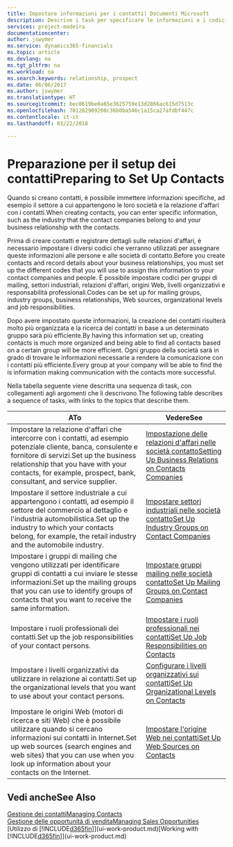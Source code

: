 ```yaml
---
title: Impostare informazioni per i contatti| Documenti Microsoft
description: Descrive i task per specificare le informazioni e i codici, ad esempio, sui settori industriali e le relazioni d'affari, prima di impostare i contatti.
services: project-madeira
documentationcenter: 
author: jswymer
ms.service: dynamics365-financials
ms.topic: article
ms.devlang: na
ms.tgt_pltfrm: na
ms.workload: na
ms.search.keywords: relationship, prospect
ms.date: 06/06/2017
ms.author: jswymer
ms.translationtype: HT
ms.sourcegitcommit: bec0619be0a65e3625759e13d2866ac615d7513c
ms.openlocfilehash: 701282909208c36b0ba546c1a15ca27afdbf447c
ms.contentlocale: it-it
ms.lasthandoff: 03/22/2018

---
```

# <a name="preparing-to-set-up-contacts"></a><span data-ttu-id="22f39-103">Preparazione per il setup dei contatti</span><span class="sxs-lookup"><span data-stu-id="22f39-103">Preparing to Set Up Contacts</span></span>
<span data-ttu-id="22f39-104">Quando si creano contatti, è possibile immettere informazioni specifiche, ad esempio il settore a cui appartengono le loro società e la relazione d'affari con i contatti.</span><span class="sxs-lookup"><span data-stu-id="22f39-104">When creating contacts, you can enter specific information, such as the industry that the contact companies belong to and your business relationship with the contacts.</span></span>

<span data-ttu-id="22f39-105">Prima di creare contatti e registrare dettagli sulle relazioni d'affari, è necessario impostare i diversi codici che verranno utilizzati per assegnare queste informazioni alle persone e alle società di contatto.</span><span class="sxs-lookup"><span data-stu-id="22f39-105">Before you create contacts and record details about your business relationships, you must set up the different codes that you will use to assign this information to your contact companies and people.</span></span> <span data-ttu-id="22f39-106">È possibile impostare codici per gruppi di mailing, settori industriali, relazioni d'affari, origini Web, livelli organizzativi e responsabilità professionali.</span><span class="sxs-lookup"><span data-stu-id="22f39-106">Codes can be set up for mailing groups, industry groups, business relationships, Web sources, organizational levels and job responsibilities.</span></span>

<span data-ttu-id="22f39-107">Dopo avere impostato queste informazioni, la creazione dei contatti risulterà molto più organizzata e la ricerca dei contatti in base a un determinato gruppo sarà più efficiente.</span><span class="sxs-lookup"><span data-stu-id="22f39-107">By having this information set up, creating contacts is much more organized and being able to find all contacts based on a certain group will be more efficient.</span></span> <span data-ttu-id="22f39-108">Ogni gruppo della società sarà in grado di trovare le informazioni necessarie a rendere la comunicazione con i contatti più efficiente.</span><span class="sxs-lookup"><span data-stu-id="22f39-108">Every group at your company will be able to find the is information making communication with the contacts more successful.</span></span>

<span data-ttu-id="22f39-109">Nella tabella seguente viene descritta una sequenza di task, con collegamenti agli argomenti che li descrivono.</span><span class="sxs-lookup"><span data-stu-id="22f39-109">The following table describes a sequence of tasks, with links to the topics that describe them.</span></span> 

| <span data-ttu-id="22f39-110">A</span><span class="sxs-lookup"><span data-stu-id="22f39-110">To</span></span> | <span data-ttu-id="22f39-111">Vedere</span><span class="sxs-lookup"><span data-stu-id="22f39-111">See</span></span> |
| --- | --- |
| <span data-ttu-id="22f39-112">Impostare la relazione d'affari che intercorre con i contatti, ad esempio potenziale cliente, banca, consulente e fornitore di servizi.</span><span class="sxs-lookup"><span data-stu-id="22f39-112">Set up the business relationship that you have with your contacts, for example, prospect, bank, consultant, and service supplier.</span></span> |[<span data-ttu-id="22f39-113">Impostazione delle relazioni d'affari nelle società contatto</span><span class="sxs-lookup"><span data-stu-id="22f39-113">Setting Up Business Relations on Contacts Companies</span></span>](marketing-business-relations.md) |
| <span data-ttu-id="22f39-114">Impostare il settore industriale a cui appartengono i contatti, ad esempio il settore del commercio al dettaglio e l'industria automobilistica.</span><span class="sxs-lookup"><span data-stu-id="22f39-114">Set up the industry to which your contacts belong, for example, the retail industry and the automobile industry.</span></span> |[<span data-ttu-id="22f39-115">Impostare settori industriali nelle società contatto</span><span class="sxs-lookup"><span data-stu-id="22f39-115">Set Up Industry Groups on Contact Companies</span></span>](marketing-industry-groups.md) |
| <span data-ttu-id="22f39-116">Impostare i gruppi di mailing che vengono utilizzati per identificare gruppi di contatti a cui inviare le stesse informazioni.</span><span class="sxs-lookup"><span data-stu-id="22f39-116">Set up the mailing groups that you can use to identify groups of contacts that you want to receive the same information.</span></span> |[<span data-ttu-id="22f39-117">Impostare gruppi mailing nelle società contatto</span><span class="sxs-lookup"><span data-stu-id="22f39-117">Set Up Mailing Groups on Contact Companies</span></span>](marketing-mailing-groups.md) |
| <span data-ttu-id="22f39-118">Impostare i ruoli professionali dei contatti.</span><span class="sxs-lookup"><span data-stu-id="22f39-118">Set up the job responsibilities of your contact persons.</span></span> |[<span data-ttu-id="22f39-119">Impostare i ruoli professionali nei contatti</span><span class="sxs-lookup"><span data-stu-id="22f39-119">Set Up Job Responsibilities on Contacts</span></span>](marketing-job-responsibilities.md) |
| <span data-ttu-id="22f39-120">Impostare i livelli organizzativi da utilizzare in relazione ai contatti.</span><span class="sxs-lookup"><span data-stu-id="22f39-120">Set up the organizational levels that you want to use about your contact persons.</span></span> |[<span data-ttu-id="22f39-121">Configurare i livelli organizzativi sui contatti</span><span class="sxs-lookup"><span data-stu-id="22f39-121">Set Up Organizational Levels on Contacts</span></span>](marketing-organizational-levels.md) |
| <span data-ttu-id="22f39-122">Impostare le origini Web (motori di ricerca e siti Web) che è possibile utilizzare quando si cercano informazioni sui contatti in Internet.</span><span class="sxs-lookup"><span data-stu-id="22f39-122">Set up web sources (search engines and web sites) that you can use when you look up information about your contacts on the Internet.</span></span> |[<span data-ttu-id="22f39-123">Impostare l'origine Web nei contatti</span><span class="sxs-lookup"><span data-stu-id="22f39-123">Set Up Web Sources on Contacts</span></span>](marketing-web-sources.md) |

## <a name="see-also"></a><span data-ttu-id="22f39-124">Vedi anche</span><span class="sxs-lookup"><span data-stu-id="22f39-124">See Also</span></span>
[<span data-ttu-id="22f39-125">Gestione dei contatti</span><span class="sxs-lookup"><span data-stu-id="22f39-125">Managing Contacts</span></span>](marketing-contacts.md)  
[<span data-ttu-id="22f39-126">Gestione delle opportunità di vendita</span><span class="sxs-lookup"><span data-stu-id="22f39-126">Managing Sales Opportunities</span></span>](marketing-manage-sales-opportunities.md)  
<span data-ttu-id="22f39-127">[Utilizzo di [!INCLUDE[d365fin](includes/d365fin_md.md)]](ui-work-product.md)</span><span class="sxs-lookup"><span data-stu-id="22f39-127">[Working with [!INCLUDE[d365fin](includes/d365fin_md.md)]](ui-work-product.md)</span></span>

